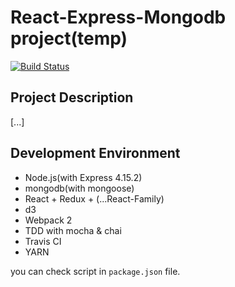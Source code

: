 # React-Express-Mongodb project(temp)
[![Build Status](https://travis-ci.org/JaeYeopHan/react_express_mongodb_prj.svg?branch=master)](https://travis-ci.org/JaeYeopHan/react_express_mongodb_prj)

## Project Description
[...]

## Development Environment
* Node.js(with Express 4.15.2)
* mongodb(with mongoose)
* React + Redux + (...React-Family)
* d3
* Webpack 2
* TDD with mocha & chai
* Travis CI
* YARN

  
you can check script in `package.json` file.

